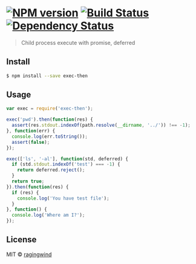 #  [![NPM version][npm-image]][npm-url] [![Build Status][travis-image]][travis-url] [![Dependency Status][daviddm-url]][daviddm-image]

> Child process execute with promise, deferred


## Install

```sh
$ npm install --save exec-then
```


## Usage

```js
var exec = require('exec-then');

exec('pwd').then(function(res) {
  assert(res.stdout.indexOf(path.resolve(__dirname, '../')) !== -1);
}, function(err) {
  console.log(err.toString());
  assert(false);
});

exec(['ls', '-al'], function(std, deferred) {
  if (std.stdout.indexOf('test') === -1) {
    return deferred.reject();
  }
  return true;
}).then(function(res) {
  if (res) {
    console.log('You have test file');
  }
}, function() {
  console.log('Where am I?');
});
```


## License

MIT © [ragingwind](http://ragingwind.me)


[npm-url]: https://npmjs.org/package/exec-then
[npm-image]: https://badge.fury.io/js/exec-then.svg
[travis-url]: https://travis-ci.org/ragingwind/exec-then
[travis-image]: https://travis-ci.org/ragingwind/exec-then.svg?branch=master
[daviddm-url]: https://david-dm.org/ragingwind/exec-then.svg?theme=shields.io
[daviddm-image]: https://david-dm.org/ragingwind/exec-then

